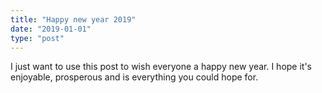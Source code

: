 ```yaml
---
title: "Happy new year 2019"
date: "2019-01-01"
type: "post"
---
```


I just want to use this post to wish everyone a happy new year. I hope it's enjoyable, prosperous and is everything you could hope for.
